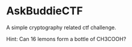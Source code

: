# AskBuddieCTF

A simple cryptography related ctf challenge. 

Hint: Can 16 lemons form a bottle of CH3COOH?
